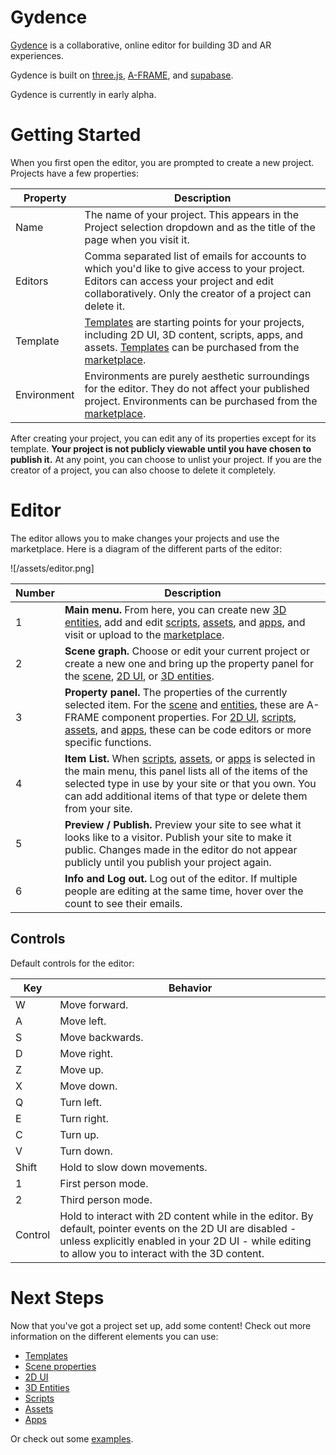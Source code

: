 # Gydence

[Gydence](https://gydence.com) is a collaborative, online editor for building 3D and AR experiences.

Gydence is built on [three.js](https://threejs.org/), [A-FRAME](https://aframe.io/), and [supabase](https://supabase.com/).

Gydence is currently in early alpha.


# Getting Started

When you first open the editor, you are prompted to create a new project. Projects have a few properties:

| Property    | Description |
| ----------- | ----------- |
| Name        | The name of your project.  This appears in the Project selection dropdown and as the title of the page when you visit it. |
| Editors     | Comma separated list of emails for accounts to which you'd like to give access to your project.  Editors can access your project and edit collaboratively.  Only the creator of a project can delete it. |
| Template    | [Templates](/templates) are starting points for your projects, including 2D UI, 3D content, scripts, apps, and assets.  [Templates](/templates) can be purchased from the [marketplace](/marketplace). |
| Environment | Environments are purely aesthetic surroundings for the editor.  They do not affect your published project.  Environments can be purchased from the [marketplace](/marketplace). |

After creating your project, you can edit any of its properties except for its template.  **Your project is not publicly viewable until you have chosen to publish it.**  At any point, you can choose to unlist your project.  If you are the creator of a project, you can also choose to delete it completely.


# Editor

The editor allows you to make changes your projects and use the marketplace.  Here is a diagram of the different parts of the editor:

![/assets/editor.png]

| Number    | Description |
| --------- | ----------- |
| 1 | **Main menu.**  From here, you can create new [3D entities](/entities), add and edit [scripts](scripts), [assets](/assets), and [apps](/apps), and visit or upload to the [marketplace](/marketplace). |
| 2 | **Scene graph.**  Choose or edit your current project or create a new one and bring up the property panel for the [scene](/scene), [2D UI](/overlay), or [3D entities](/entities). |
| 3 | **Property panel.**  The properties of the currently selected item.  For the [scene](/scene) and [entities](/entities), these are A-FRAME component properties.  For [2D UI](/overlay), [scripts](scripts), [assets](/assets), and [apps](/apps), these can be code editors or more specific functions. |
| 4 | **Item List.**  When [scripts](scripts), [assets](/assets), or [apps](/apps) is selected in the main menu, this panel lists all of the items of the selected type in use by your site or that you own.  You can add additional items of that type or delete them from your site. |
| 5 | **Preview / Publish.** Preview your site to see what it looks like to a visitor.  Publish your site to make it public.  Changes made in the editor do not appear publicly until you publish your project again. |
| 6 | **Info and Log out.**  Log out of the editor.  If multiple people are editing at the same time, hover over the count to see their emails. |

## Controls

Default controls for the editor:

| Key    | Behavior    |
| ------ | ----------- |
| W | Move forward. |
| A | Move left. |
| S | Move backwards. |
| D | Move right. |
| Z | Move up. |
| X | Move down. |
| Q | Turn left. |
| E | Turn right. |
| C | Turn up. |
| V | Turn down. |
| Shift | Hold to slow down movements. |
| 1 | First person mode. |
| 2 | Third person mode. |
| Control | Hold to interact with 2D content while in the editor.  By default, pointer events on the 2D UI are disabled - unless explicitly enabled in your 2D UI - while editing to allow you to interact with the 3D content.


# Next Steps

Now that you've got a project set up, add some content!  Check out more information on the different elements you can use:

- [Templates](/templates)
- [Scene properties](/scene)
- [2D UI](/overlay)
- [3D Entities](/entities)
- [Scripts](/scripts)
- [Assets](/assets)
- [Apps](/apps)

Or check out some [examples](/examples).